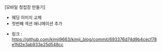 [모바일 청첩장 만들기]
- 웨딩 이미지 교체
- 첫번째 섹션 애니메이션 추가

* 링크 : https://github.com/kimji9663/kimji_blog/commit/693376d74d9b4cecf78e1fd2e3ab933e25d548cc
